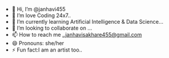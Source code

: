 - 👋 Hi, I’m @janhavi455
- 👀 I’m love Coding 24x7..
- 🌱 I’m currently learning Artificial Intelligence & Data Science...
- 💞️ I’m looking to collaborate on ...
- 📫 How to reach me ..janhavisakhare455@gmail.com
- 😄 Pronouns: she/her
- ⚡ Fun fact:I am an artist too..

<!---
janhavi455/janhavi455 is a ✨ special ✨ repository because its `README.md` (this file) appears on your GitHub profile.
You can click the Preview link to take a look at your changes.
--->

